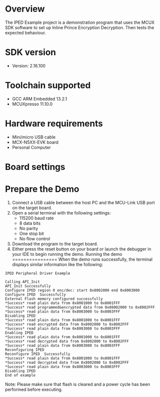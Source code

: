 Overview
========
The IPED Example project is a demonstration program that uses the MCUX SDK software to set up Inline Prince Encryption Decryption.
Then tests the expected behaviour.


SDK version
===========
- Version: 2.16.100

Toolchain supported
===================
- GCC ARM Embedded  13.2.1
- MCUXpresso  11.10.0

Hardware requirements
=====================
- Mini/micro USB cable
- MCX-N5XX-EVK board
- Personal Computer

Board settings
==============

Prepare the Demo
================
1.  Connect a USB cable between the host PC and the MCU-Link USB port on the target board.
2.  Open a serial terminal with the following settings:
    - 115200 baud rate
    - 8 data bits
    - No parity
    - One stop bit
    - No flow control
3.  Download the program to the target board.
4.  Either press the reset button on your board or launch the debugger in your IDE to begin running the demo.
Running the demo
================
When the demo runs successfully, the terminal displays similar information like the following:
~~~~~~~~~~~~~~~~~~
IPED Peripheral Driver Example

Calling API_Init
API_Init Successfully
Configure IPED region 0 enc/dec: start 0x8002000 end 0x8003000
Configure IPED  Successfully
External Flash memory configured successfully
*Success* read plain data from 0x8001000 to 0x8001FFF
*Success* read programmed&encrypted data from 0x08002000 to 0x8002FFF
*Success* read plain data from 0x8003000 to 0x8003FFF
Disabling IPED
*Success* read plain data from 0x8001000 to 0x8001FFF
*Success* read encrypted data from 0x8002000 to 0x8002FFF
*Success* read plain data from 0x8003000 to 0x8003FFF
Enabling IPED
*Success* read plain data from 0x8001000 to 0x8001FFF
*Success* read decrypted data from 0x8002000 to 0x8002FFF
*Success* read plain data from 0x8003000 to 0x8003FFF
Reconfiguring IPED
Reconfigure IPED  Successfully
*Success* read plain data from 0x8001000 to 0x8001FFF
*Success* read decrypted data from 0x8002000 to 0x8002FFF
*Success* read plain data from 0x8003000 to 0x8003FFF
Disabling IPED
End of example

~~~~~~~~~~~~~~~~~~

Note: Please make sure that flash is cleared and a power cycle has been performed before executing.
